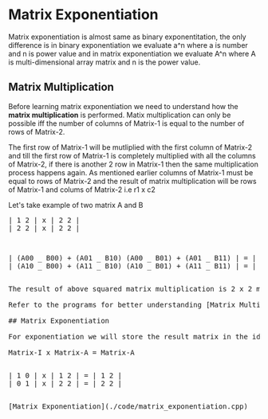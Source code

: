# Matrix Exponentiation

Matrix exponentiation is almost same as binary exponentitation, the only difference is in binary exponentiation we evaluate a^n where a is number and n is power value and in matrix exponentiation we evaluate A^n where A is multi-dimensional array matrix and n is the power value.

## Matrix Multiplication

Before learning matrix exponentiation we need to understand how the **matrix multiplication** is performed. Matix multiplication can only be possible iff the number of columns of Matrix-1 is equal to the number of rows of Matrix-2.

The first row of Matrix-1 will be mutliplied with the first column of Matrix-2 and till the first row of Matrix-1 is completely multiplied with all the columns of Matrix-2, if there is another 2 row in Matrix-1 then the same multiplication process happens again. As mentioned earlier columns of Matrix-1 must be equal to rows of Matrix-2 and the result of matrix multiplication will be rows of Matrix-1 and colums of Matrix-2 i.e r1 x c2

Let's take example of two matrix A and B
<pre>
| 1 2 | x | 2 2 |
| 2 2 | x | 2 2 |
<pre>

<pre>
| (A00 _ B00) + (A01 _ B10) (A00 _ B01) + (A01 _ B11) | = | 6 6 |
| (A10 _ B00) + (A11 _ B10) (A10 _ B01) + (A11 _ B11) | = | 8 8 |
<pre>

The result of above squared matrix multiplication is 2 x 2 matrix i.e r1 x c2

Refer to the programs for better understanding [Matrix Multiplication](./code/matrix_multiplication.cpp) and [Matrix Multiplication with pointers](./code/matrix_multiplication_pointer.cpp)

## Matrix Exponentiation

For exponentiation we will store the result matrix in the identity matrix which should of r1 x c2 and all the diagonal elements is 1 and others 0. If any Matrix-A multiplied with identity Matrix-I the result will be Matrix-A

Matrix-I x Matrix-A = Matrix-A

<pre>
| 1 0 | x | 1 2 | = | 1 2 |
| 0 1 | x | 2 2 | = | 2 2 |
<pre>

[Matrix Exponentiation](./code/matrix_exponentiation.cpp)
